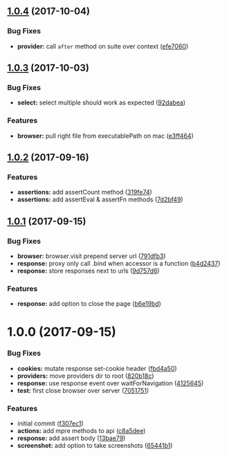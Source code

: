 <a name="1.0.4"></a>
## [1.0.4](https://github.com/adonisjs/vow-browser/compare/v1.0.3...v1.0.4) (2017-10-04)


### Bug Fixes

* **provider:** call `after` method on suite over context ([efe7060](https://github.com/adonisjs/vow-browser/commit/efe7060))



<a name="1.0.3"></a>
## [1.0.3](https://github.com/adonisjs/vow-browser/compare/v1.0.2...v1.0.3) (2017-10-03)


### Bug Fixes

* **select:** select multiple should work as expected ([92dabea](https://github.com/adonisjs/vow-browser/commit/92dabea))


### Features

* **browser:** pull right file from executablePath on mac ([e3ff464](https://github.com/adonisjs/vow-browser/commit/e3ff464))



<a name="1.0.2"></a>
## [1.0.2](https://github.com/adonisjs/vow-browser/compare/v1.0.1...v1.0.2) (2017-09-16)


### Features

* **assertions:** add assertCount method ([319fe74](https://github.com/adonisjs/vow-browser/commit/319fe74))
* **assertions:** add assertEval & assertFn methods ([7d2bf49](https://github.com/adonisjs/vow-browser/commit/7d2bf49))



<a name="1.0.1"></a>
## [1.0.1](https://github.com/adonisjs/vow-browser/compare/v1.0.0...v1.0.1) (2017-09-15)


### Bug Fixes

* **browser:** browser.visit prepend server url ([791dfb3](https://github.com/adonisjs/vow-browser/commit/791dfb3))
* **response:** proxy only call .bind when accessor is a function ([b4d2437](https://github.com/adonisjs/vow-browser/commit/b4d2437))
* **response:** store responses next to urls ([9d757d6](https://github.com/adonisjs/vow-browser/commit/9d757d6))


### Features

* **response:** add option to close the page ([b6e19bd](https://github.com/adonisjs/vow-browser/commit/b6e19bd))



<a name="1.0.0"></a>
# 1.0.0 (2017-09-15)


### Bug Fixes

* **cookies:** mutate response set-cookie header ([fbd4a50](https://github.com/adonisjs/vow-browser/commit/fbd4a50))
* **providers:** move providers dir to root ([820b18c](https://github.com/adonisjs/vow-browser/commit/820b18c))
* **response:** use response event over waitForNavigation ([4125645](https://github.com/adonisjs/vow-browser/commit/4125645))
* **test:** first close browser over server ([7051751](https://github.com/adonisjs/vow-browser/commit/7051751))


### Features

* initial commit ([f307ec1](https://github.com/adonisjs/vow-browser/commit/f307ec1))
* **actions:** add mpre methods to api ([c8a5dee](https://github.com/adonisjs/vow-browser/commit/c8a5dee))
* **response:** add assert body ([13bae79](https://github.com/adonisjs/vow-browser/commit/13bae79))
* **screenshot:** add option to take screenshots ([65441b1](https://github.com/adonisjs/vow-browser/commit/65441b1))



